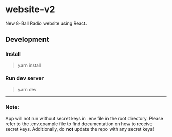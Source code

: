 # website-v2

New 8-Ball Radio website using React.

## Development

### Install

> yarn install

### Run dev server

> yarn dev

---

### Note:

App will not run without secret keys in .env file in the root directory. Please refer to the .env.example file to find documentation on how to receive secret keys. Additionally, do **not** update the repo with any secret keys!
